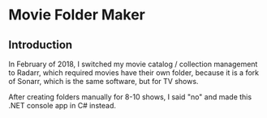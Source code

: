 # Movie Folder Maker

## Introduction

In February of 2018, I switched my movie catalog / collection management to Radarr, which required movies have their own 
folder, because it is a fork of Sonarr, which is the same software, but for TV shows.  

After creating folders manually for 8-10 shows, I said "no" and made this .NET console app in C# instead.

